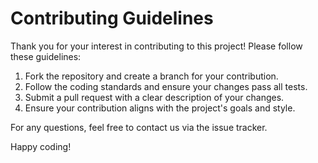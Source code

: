 # Contributing Guidelines

Thank you for your interest in contributing to this project! Please follow these guidelines:

1. Fork the repository and create a branch for your contribution.
2. Follow the coding standards and ensure your changes pass all tests.
3. Submit a pull request with a clear description of your changes.
4. Ensure your contribution aligns with the project's goals and style.

For any questions, feel free to contact us via the issue tracker.

Happy coding!
